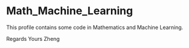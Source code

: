 Math_Machine_Learning
=====================
This profile contains some code in Mathematics and Machine Learning.

Regards
Yours
Zheng
